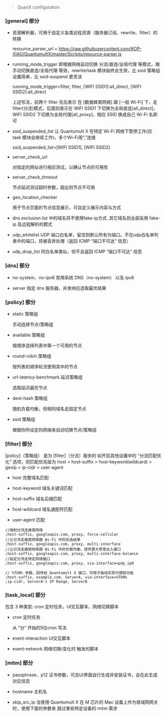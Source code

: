 > QuanX configutation

### [general] 部分
- 资源解析器，可用于自定义各类远程资源（服务器订阅、rewrite、filter）的转换

  resource_parser_url = https://raw.githubusercontent.com/KOP-XIAO/QuantumultX/master/Scripts/resource-parser.js

- running_mode_trigger 即根据网络自动切换 分流/直连/全局代理 等模式，跟手动切换直连/全局代理 等效，rewrite/task 模块始终会生效，比 ssid 策略组设置简单，比 ssid-suspend 更灵活

  running_mode_trigger=filter, filter, [WIFI SSID1]:all_direct, [WIFI SSID2]:all_direct
  
  上述写法，前两个 filter 先后表示 在 [数据蜂窝网络] 跟 [一般 Wi-Fi] 下，走 filter(分流)模式，后面则表示在 WIFI SSID1 下切换为全局直连[all_direct]，WIFI SSID2 下切换为全局代理[all_proxy]，相应 SSID 换成自己 Wi-Fi 名即可

- ssid_suspended_list 让 Quantumult X 在特定 Wi-Fi 网络下暂停工作(仅 task 模块会继续工作)，多个Wi-Fi用“,”连接

  ssid_suspended_list=[WIFI SSID1], [WIFI SSID2]

- server_check_url

  对指定的网址进行相应测试，以确认节点的可用性

- server_check_timeout

  节点延迟测试超时参数，超出则节点不可用

- geo_location_checker

  用于节点页面的节点信息展示，可自定义展示内容与方式

- dns exclusion list 中的域名将不使用fake-ip方式. 其它域名则全部采用 fake-ip 及远程解析的模式

- udp_whitelist UDP 端口白名单，留空则默认所有为端口。不在udp白名单列表中的端口，将被丢弃处理（返回 ICMP  “端口不可达” 信息）

- udp_drop_list 同白名单类似，但不会返回 ICMP “端口不可达” 信息

### [dns] 部分
- no-system、no-ipv6 禁用系统 DNS（no-system） 以及 ipv6

- server 指定 dns 服务器，并发响应选取最优结果

### [policy] 部分
- static 策略组

  手动选择节点/策略组

- available 策略组

  按顺序选择列表中第一个可用的节点

- round-robin 策略组

  按列表的顺序轮流使用其中的节点

- url-latency-benchmark 延迟策略组

  选取延迟最优节点

- dest-hash 策略组

  随机负载均衡，但相同域名走固定节点

- ssid 策略组

  根据你所设定的网络来自动切换节点/策略组

### [filter] 部分
[policy]（策略组） 是为 [filter]（分流）服务的
如开启其他设置中的  “分流匹配优化” 选项，则匹配优先级为 host > host-suffix > host-keyword(wildcard) > geoip = ip-cidr > user-agent
- host 完整域名匹配

- host-keyword 域名关键词匹配

- host-suffix 域名后缀匹配

- host-wildcard 域名通配符匹配

- user-agent 匹配

```
//强制分流走蜂窝网络
;host-suffix, googleapis.com, proxy, force-cellular
//让分流走蜂窝网络跟 Wi-Fi 中的优选结果
;host-suffix, googleapis.com, proxy, multi-interface
//让分流走蜂窝网络跟 Wi-Fi 中的负载均衡，提供更大带宽出入接口
;host-suffix, googleapis.com, proxy, multi-interface-balance
//指定分流走特定网络接口
;host-suffix, googleapis.com, proxy, via-interface=pdp_ip0

// %TUN% 参数，回传给 Quantumult X 接口，可用于曲线实现代理链功能
;host-suffix, example.com, ServerA, via-interface=%TUN%
;ip-cidr, ServerA's IP Range, ServerB
```

### [task_local] 部分
包含 3 种类型: cron 定时任务，UI交互脚本，网络切换脚本
- cron 定时任务

  从 “分” 开始的5位cron 写法

- event-interaction UI交互脚本

- event-network 网络切换/变化时 触发的脚本

### [mitm] 部分
- passphrase、p12 证书参数，可去UI界面自行生成并安装证书，会在此生成对应信息

- hostname 主机名

- skip_src_ip 当使用 Quantumult X 在 M 芯片的 Mac 设备上作为局域网网关时，使用下面的参数来 跳过某些特定设备的 mitm 需求

